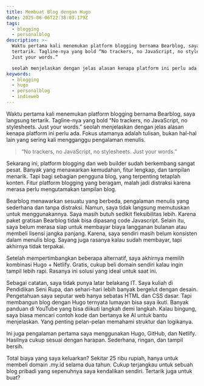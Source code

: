 ```yaml
---
title: Membuat Blog dengan Hugo
date: 2025-06-06T22:38:03.179Z
tags:
  - blogging
  - personalblog
description: >-
  Waktu pertama kali menemukan platform blogging bernama Bearblog, saya langsung
  tertarik. Tagline-nya yang bold “No trackers, no JavaScript, no stylesheets.
  Just your words.”

  seolah menjelaskan dengan jelas alasan kenapa platform ini perlu ada. Fokus utamanya adalah tulisan, bukan hal-hal lain yang sering kali mengganggu pengalaman menulis.
keywords:
  - blogging
  - hugo
  - personalblog
  - indieweb
---
```

Waktu pertama kali menemukan platform blogging bernama Bearblog, saya langsung tertarik. Tagline-nya yang bold “No trackers, no JavaScript, no stylesheets. Just your words.”
seolah menjelaskan dengan jelas alasan kenapa platform ini perlu ada. Fokus utamanya adalah tulisan, bukan hal-hal lain yang sering kali mengganggu pengalaman menulis.

> “No trackers, no JavaScript, no stylesheets. Just your words.”

Sekarang ini, platform blogging dan web builder sudah berkembang sangat pesat. Banyak yang menawarkan kemudahan, fitur lengkap, dan tampilan menarik. Tapi bagi sebagian pengguna blog, yang terpenting tetaplah konten. Fitur platform blogging yang beragam, malah jadi distraksi karena merasa perlu mengutamakan tampilan blog.

Bearblog menawarkan sesuatu yang berbeda, pengalaman menulis yang sederhana dan tanpa distraksi. Namun, saya tidak langsung memutuskan untuk menggunakannya. Saya masih butuh sedikit fleksibilitas lebih. Karena paket gratisan Bearblog tidak bisa dipasang code Javascript.
Selain itu, saya belum merasa siap untuk membayar biaya langganan bulanan atau membeli lisensi jangka panjang. Karena, saya sendiri masih belum konsisten dalam menulis blog. Sayang juga rasanya kalau sudah membayar, tapi akhirnya tidak terpakai.

Setelah mempertimbangkan beberapa alternatif, saya akhirnya memilih kombinasi Hugo + Netlify. Gratis, cukup beli domain sendiri kalau ingin tampil lebih rapi. Rasanya ini solusi yang ideal untuk saat ini.

Sebagai catatan, saya tidak punya latar belakang IT. Saya kuliah di Pendidikan Seni Rupa, dan sehari-hari lebih banyak bergelut dengan desain. Pengetahuan saya seputar web hanya sebatas HTML dan CSS dasar. Tapi membangun blog dengan Hugo ternyata lumayan bisa saya ikuti. Banyak panduan di YouTube yang bisa diikuti langkah demi langkah. Kalau bingung, saya biasa mencari contoh kode dan bertanya ke AI untuk bantu menjelaskan. Yang penting pelan-pelan memahami struktur dan logikanya.

Ini juga pengalaman pertama saya menggunakan Hugo, GitHub, dan Netlify. Hasilnya cukup sesuai dengan harapan. Sederhana, ringan, dan tampil bersih.

Total biaya yang saya keluarkan? Sekitar 25 ribu rupiah, hanya untuk membeli domain .my.id selama dua tahun. Cukup terjangkau untuk sebuah blog pribadi yang sepenuhnya saya kendalikan sendiri. Tertarik juga untuk buat?